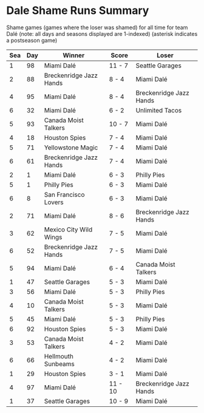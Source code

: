 # Dale Shame Runs Summary



Shame games (games where the loser was shamed) for all time for team Dalé (note: all days and seasons displayed are 1-indexed) (asterisk indicates a postseason game)


| Sea | Day | Winner | Score | Loser | 
| ------ |------ |------ |------ |------ |
| 1 | 98 | Miami Dalé | 11 - 7 | Seattle Garages | 
| 2 | 88 | Breckenridge Jazz Hands | 8 - 4 | Miami Dalé | 
| 4 | 95 | Miami Dalé | 8 - 4 | Breckenridge Jazz Hands | 
| 6 | 32 | Miami Dalé | 6 - 2 | Unlimited Tacos | 
| 5 | 93 | Canada Moist Talkers | 10 - 7 | Miami Dalé | 
| 4 | 18 | Houston Spies | 7 - 4 | Miami Dalé | 
| 5 | 71 | Yellowstone Magic | 7 - 4 | Miami Dalé | 
| 6 | 61 | Breckenridge Jazz Hands | 7 - 4 | Miami Dalé | 
| 2 | 1 | Miami Dalé | 6 - 3 | Philly Pies | 
| 5 | 1 | Philly Pies | 6 - 3 | Miami Dalé | 
| 6 | 8 | San Francisco Lovers | 6 - 3 | Miami Dalé | 
| 2 | 71 | Miami Dalé | 8 - 6 | Breckenridge Jazz Hands | 
| 3 | 62 | Mexico City Wild Wings | 7 - 5 | Miami Dalé | 
| 6 | 52 | Breckenridge Jazz Hands | 7 - 5 | Miami Dalé | 
| 5 | 94 | Miami Dalé | 6 - 4 | Canada Moist Talkers | 
| 1 | 47 | Seattle Garages | 5 - 3 | Miami Dalé | 
| 3 | 56 | Miami Dalé | 5 - 3 | Philly Pies | 
| 4 | 10 | Canada Moist Talkers | 5 - 3 | Miami Dalé | 
| 5 | 45 | Miami Dalé | 5 - 3 | Philly Pies | 
| 6 | 92 | Houston Spies | 5 - 3 | Miami Dalé | 
| 3 | 53 | Canada Moist Talkers | 4 - 2 | Miami Dalé | 
| 6 | 66 | Hellmouth Sunbeams | 4 - 2 | Miami Dalé | 
| 1 | 29 | Houston Spies | 3 - 1 | Miami Dalé | 
| 4 | 97 | Miami Dalé | 11 - 10 | Breckenridge Jazz Hands | 
| 1 | 37 | Seattle Garages | 10 - 9 | Miami Dalé | 


